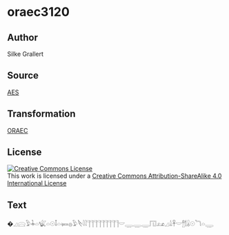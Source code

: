 # oraec3120

## Author

Silke Grallert

## Source

[AES](https://github.com/simondschweitzer/aes)

## Transformation

[ORAEC](https://oraec.github.io/)

## License

<a rel="license" href="http://creativecommons.org/licenses/by-sa/4.0/"><img alt="Creative Commons License" style="border-width:0" src="https://i.creativecommons.org/l/by-sa/4.0/88x31.png" /></a><br />This work is licensed under a <a rel="license" href="http://creativecommons.org/licenses/by-sa/4.0/">Creative Commons Attribution-ShareAlike 4.0 International License</a>

## Text

�𓈎𓈍𓅱𓇓𓏏𓆤𓏏𓇳𓄤𓏏𓍃𓐍𓅱𓌸𓇋𓇋𓊹𓊹𓊹𓊹𓊹𓊹𓊹𓊹𓊹𓎟𓇾𓇾𓇾𓉔𓃭𓈎𓏙𓋹𓎟𓊽𓌀𓏇𓇳𓆓𓏏𓇾<br>

